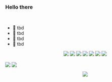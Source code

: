 ### Hello there
<br />

- 🔭 tbd
- 🌱 tbd
- 👯 tbd
- 💬 tbd

<p align='center'>
  <code><img src="https://img.shields.io/badge/docker%20-%230db7ed.svg?&style=for-the-badge&logo=docker&logoColor=white"/></code>
  <code><img src="https://img.shields.io/badge/AWS%20-%23FF9900.svg?&style=for-the-badge&logo=amazon-aws&logoColor=white"/></code>
  <code><img src="https://img.shields.io/badge/jenkins%20-%232C5263.svg?&style=for-the-badge&logo=jenkins&logoColor=white"/></code>
  <code><img src="https://img.shields.io/badge/github%20-%23121011.svg?&style=for-the-badge&logo=github&logoColor=white"/></code>
  <code><img src="https://img.shields.io/badge/nginx%20-%23009639.svg?&style=for-the-badge&logo=nginx&logoColor=white"/></code>
  <code><img src="https://img.shields.io/badge/mysql-%2300f.svg?&style=for-the-badge&logo=mysql&logoColor=white"/></code>
  <code><img src="https://img.shields.io/badge/-Arduino-00979D?style=for-the-badge&logo=Arduino&logoColor=white"/></code>
</p >

<!--- 
  if you have forked this to use on your profile, 
  Change the `github-readme-stats.anuraghazra1.vercel.app` to `github-readme-stats.vercel.app` 
--->

<!-- Change the `github-readme-stats.anuraghazra1.vercel.app` to `github-readme-stats.vercel.app`  -->
<img align="center" src="https://github-readme-stats.vercel.app/api?username=qSharpy&show_icons=true"/>
<img align="center" src="https://github-readme-stats.vercel.app/api/top-langs/?username=qSharpy&layout=compact"/>

<!--- 
[![Bogdan's github stats](https://github-readme-stats.vercel.app/api?username=qSharpy&show_icons=true)](https://github.com/anuraghazra/github-readme-stats)
[![Top Langs](https://github-readme-stats.vercel.app/api/top-langs/?username=qSharpy&layout=compact)](https://github.com/anuraghazra/github-readme-stats)
--->


<p align='center'>
  <img src="http://estruyf-github.azurewebsites.net/api/VisitorHit?user=qsharpy&repo=qsharpy&countColor=%237B1E7A" />
</p>
